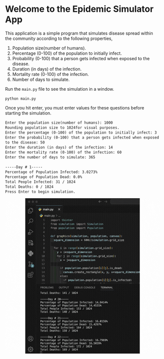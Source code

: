 # Welcome to the Epidemic Simulator App

This application is a simple program that simulates disease spread within the community according to the following properties,

1. Population size(number of humans).
2. Percentage (0-100) of the population to initially infect.
3. Probability (0-100) that a person gets infected when exposed to the disease.
4. Duration (in days) of the infection.
5. Mortality rate (0-100) of the infection.
6. Number of days to simulate.

Run the `main.py` file to see the simulation in a window.
```
python main.py
```
Once you hit enter, you must enter values for these questions before starting the simulation. 
```
Enter the population size(number of humans): 1000
Rounding population size to 1024for visual purposes.
Enter the percentage (0-100) of the population to initially infect: 3
Enter the probability (0-100) that a person gets infected when exposed to the disease: 50
Enter the duration (in days) of the infection: 14
Enter the mortality rate (0-100) of the infection: 60
Enter the number of days to simulate: 365

-----Day # 1-----
Percentage of Population Infected: 3.0273%
Percentage of Population Dead: 0.0%
Total People Infected: 31 / 1024
Total Deaths: 0 / 1024
Press Enter to begin simulation.
```
![](images/simulation.gif)

